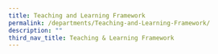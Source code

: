```yaml
---
title: Teaching and Learning Framework
permalink: /departments/Teaching-and-Learning-Framework/
description: ""
third_nav_title: Teaching & Learning Framework
---
```


